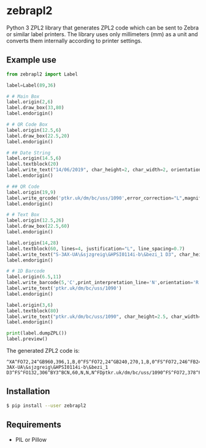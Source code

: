 # zebrapl2

Python 3 ZPL2 library that generates ZPL2 code which can be sent to Zebra or similar label printers. The library uses only millimeters (mm) as a unit and converts them internally according to printer settings.

## Example use

```python
from zebrapl2 import Label

label=Label(89,36)

# # Main Box
label.origin(2,6)
label.draw_box(33,80)
label.endorigin()

# # QR Code Box
label.origin(12.5,6)
label.draw_box(22.5,20)
label.endorigin()

# ## Date String
label.origin(14.5,6)
label.textblock(20)
label.write_text("14/06/2019", char_height=2, char_width=2, orientation="R")
label.endorigin()

# ## QR Code
label.origin(19,9)
label.write_qrcode('ptkr.uk/dm/bc/uss/1090',error_correction="L",magnification=6,orientation='R')
label.endorigin()

# # Text Box
label.origin(12.5,26)
label.draw_box(22.5,60)
label.endorigin()

label.origin(14,28)
label.textblock(60, lines=4, justification="L", line_spacing=0.7)
label.write_text("S-3AX-UA\&sjzgreig\&HPSI0114i-b\&bezi_1 D3", char_height=4, char_width=4, orientation='R')
label.endorigin()

# # 1D Barcode
label.origin(6.5,11)
label.write_barcode(5,'C',print_interpretation_line='N',orientation='R')
label.write_text('ptkr.uk/dm/bc/uss/1090')
label.endorigin()

label.origin(3,6)
label.textblock(80)
label.write_text("ptkr.uk/dm/bc/uss/1090", char_height=2.5, char_width=2.5, orientation='R')
label.endorigin()

print(label.dumpZPL())
label.preview()
```

The generated ZPL2 code is:

```
^XA^FO72,24^GB960,396,1,B,0^FS^FO72,24^GB240,270,1,B,0^FS^FO72,246^FB240,1,0,C,0^A0N,24,24^FD14/06/2019^FS^FO114,66^BQN,2,6,L,7^FDLA,ptkr.uk/dm/bc/uss/1090^FS^FO312,24^GB720,270,1,B,0^FS^FO336,48^FB720,4,8,L,0^A0N,48,48^FDS-3AX-UA\&sjzgreig\&HPSI0114i-b\&bezi_1 D3^FS^FO132,306^BY3^BCN,60,N,N,N^FDptkr.uk/dm/bc/uss/1090^FS^FO72,378^FB960,1,0,C,0^A0N,30,30^FDptkr.uk/dm/bc/uss/1090^FS^XZ
```
   
## Installation

```sh    
$ pip install --user zebrapl2
```

## Requirements

* PIL or Pillow

